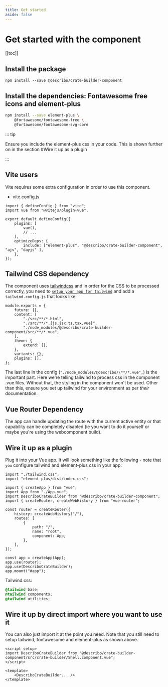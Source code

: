 ```yaml
---
title: Get started
aside: false
---
```


# Get started with the component

[[toc]]

## Install the package

```JS
npm install --save @describo/crate-builder-component
```

## Install the dependencies: Fontawesome free icons and element-plus

```bash
npm install --save element-plus \
    @fortawesome/fontawesome-free \
    @fortawesome/fontawesome-svg-core
```

::: tip

Ensure you include the element-plus css in your code. This is shown further on in the section #Wire
it up as a plugin

:::

## Vite users

Vite requires some extra configuration in order to use this component.

-   vite.config.js

```JS
import { defineConfig } from "vite";
import vue from "@vitejs/plugin-vue";

export default defineConfig({
    plugins: [
        vue(),
        // ...
    ],
    optimizeDeps: {
        include: ["element-plus", "@describo/crate-builder-component", "ajv", "dayjs" ],
    },
});
```

## Tailwind CSS dependency

The component uses [tailwindcss](https://tailwindcss.com/) and in order for the CSS to be processed
correctly, you need to
[`setup your app for tailwind`](https://tailwindcss.com/docs/installation/using-postcss) and add a
`tailwind.config.js` that looks like:

```JS
module.exports = {
    future: {},
    content: [
        "./src/**/*.html",
        "./src/**/*.{js,jsx,ts,tsx,vue}",
        "./node_modules/@describo/crate-builder-component/src/**/*.vue",
    ],
    theme: {
        extend: {},
    },
    variants: {},
    plugins: [],
};
```

The last line in the config (`"./node_modules/@describo/\**/*.vue",`) is the important part. Here
we're telling tailwind to process css in the component .vue files. Without that, the styling in the
component won't be used. Other than this, ensure you set up tailwind for your environment as per
_their_ documentation.

## Vue Router Dependency

The app can handle updating the route with the current active entity or that capability can be
completely disabled (ie you want to do it yourself or maybe you're using the webcomponent build).

## Wire it up as a plugin

Plug it into your Vue app. It will look something like the following - note that `you` configure
tailwind and element-plus css in your app:

```JS
import "./tailwind.css";
import "element-plus/dist/index.css";

import { createApp } from "vue";
import App from "./App.vue";
import DescriboCrateBuilder from "@describo/crate-builder-component";
import { createRouter, createWebHistory } from "vue-router";

const router = createRouter({
    history: createWebHistory("/"),
    routes: [
        {
            path: "/",
            name: "root",
            component: App,
        },
    ],
});

const app = createApp(App);
app.use(router);
app.use(DescriboCrateBuilder);
app.mount("#app");
```

Tailwind.css:

```CSS
@tailwind base;
@tailwind components;
@tailwind utilities;
```

## Wire it up by direct import where you want to use it

You can also just import it at the point you need. Note that you still need to setup tailwind,
fontawesome and element-plus as shown above.

```JS
<script setup>
import DescriboCrateBuilder from "@describo/crate-builder-component/src/crate-builder/Shell.component.vue";
</script>

<template>
    <DescriboCrateBuilder... />
</template>
```
